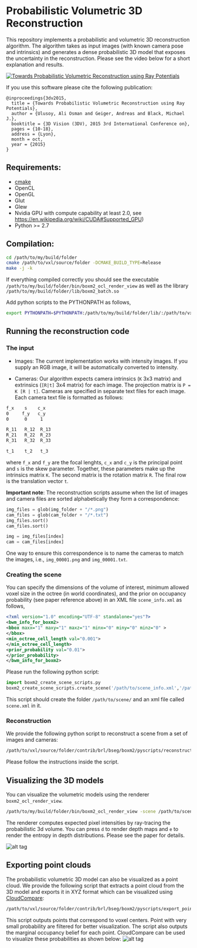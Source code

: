 # Probabilistic Volumetric 3D Reconstruction

This repository implements a probabilistic and volumetric 3D reconstruction algorithm. The algorithm takes as input images (with known camera pose and intrinsics) and generates a dense probabilistic 3D model that exposes the uncertainty in the reconstruction. Please see the video below for a short explanation and results. 

[![Towards Probabilistic Volumetric Reconstruction using Ray Potentials](https://raw.githubusercontent.com/aliosmanulusoy/vxl/master/youtube_img.png
)](https://www.youtube.com/watch?v=NGj9sGaeOVY)

If you use this software please cite the following publication:
```
@inproceedings{3dv2015,
  title = {Towards Probabilistic Volumetric Reconstruction using Ray Potentials},
  author = {Ulusoy, Ali Osman and Geiger, Andreas and Black, Michael J.},
  booktitle = {3D Vision (3DV), 2015 3rd International Conference on},
  pages = {10-18},
  address = {Lyon},
  month = oct,
  year = {2015}
}
```

## Requirements:
- [cmake](http://cmake.org) 
- OpenCL
- OpenGL
- Glut
- Glew
- Nvidia GPU with compute capability at least 2.0, see https://en.wikipedia.org/wiki/CUDA#Supported_GPU)
- Python >= 2.7

## Compilation:
```bash
cd /path/to/my/build/folder
cmake /path/to/vxl/source/folder -DCMAKE_BUILD_TYPE=Release
make -j -k
```
If everything compiled correctly you should see the executable `/path/to/my/build/folder/bin/boxm2_ocl_render_view` as well as the library `/path/to/my/build/folder/lib/boxm2_batch.so` 

Add python scripts to the PYTHONPATH as follows,
```bash
export PYTHONPATH=$PYTHONPATH:/path/to/my/build/folder/lib/:/path/to/vxl/source/folder/contrib/brl/bseg/boxm2/pyscripts/
```

## Running the reconstruction code

### The input

* Images: The current implementation works with intensity images. If you supply an RGB image, it will be automatically converted to intensity. 

* Cameras: Our algorithm expects camera intrinsics (`K` 3x3 matrix) and extrinsics (`[R|t]` 3x4 matrix) for each image. The projection matrix is `P = K [R | t]`. Cameras are specified in separate text files for each image. Each camera text file is formatted as follows: 
```bash
f_x    s    c_x
0     f_y   c_y
0      0     1

R_11   R_12  R_13
R_21   R_22  R_23
R_31   R_32  R_33

t_1    t_2   t_3
```
where `f_x` and `f_y` are the focal lenghts, `c_x` and `c_y` is the principal point and `s` is the skew parameter. Together, these parameters make up the intrinsics matrix `K`. The second matrix is the rotation matrix `R`. The final row is the translation vector `t`. 

**Important note**: The reconstruction scripts assume when the list of images and camera files are sorted alphabetically they form a correspondence:
```python
img_files = glob(img_folder + "/*.png")
cam_files = glob(cam_folder + "/*.txt")
img_files.sort()
cam_files.sort()

img = img_files[index]
cam = cam_files[index]
```
One way to ensure this correspondence is to name the cameras to match the images, i.e., `img_00001.png` and `img_00001.txt`. 
 
### Creating the scene
You can specify the dimensions of the volume of interest, minimum allowed voxel size in the octree (in world coordinates), and the prior on occupancy probability (see paper reference above) in an XML file `scene_info.xml` as follows,
```xml
<?xml version="1.0" encoding="UTF-8" standalone="yes"?>
<bwm_info_for_boxm2>
<bbox maxx="1" maxy="1" maxz="1" minx="0" miny="0" minz="0" >
</bbox>
<min_octree_cell_length val="0.001">
</min_octree_cell_length>
<prior_probability val="0.01">
</prior_probability>
</bwm_info_for_boxm2>
```
Please run the following python script: 
```python
import boxm2_create_scene_scripts.py
boxm2_create_scene_scripts.create_scene('/path/to/scene_info.xml','/path/to/scene/')
```
This script should create the folder `/path/to/scene/` and an xml file called `scene.xml` in it. 

### Reconstruction
We provide the following python script to reconstruct a scene from a set of images and cameras:
```bash
/path/to/vxl/source/folder/contrib/brl/bseg/boxm2/pyscripts/reconstruct.py
```
Please follow the instructions inside the script. 

## Visualizing the 3D models
You can visualize the volumetric models using the renderer `boxm2_ocl_render_view`.
```bash
/path/to/my/build/folder/bin/boxm2_ocl_render_view -scene /path/to/scene/scene.xml
```
The renderer computes expected pixel intensities by ray-tracing the probabilistic 3d volume. You can press `d` to render depth maps and `e` to render the entropy in depth distributions. Please see the paper for details. 

![alt tag](https://raw.githubusercontent.com/aliosmanulusoy/vxl/master/teaser_img.png)

## Exporting point clouds
The probabilistic volumetric 3D model can also be visualized as a point cloud. We provide the following script that extracts a point cloud from the 3D model and exports it in XYZ format which can be visualized using [CloudCompare](http://www.danielgm.net/cc/):
```bash
/path/to/vxl/source/folder/contrib/brl/bseg/boxm2/pyscripts/export_point_cloud.py
```
This script outputs points that correspond to voxel centers. Point with very small probability are filtered for better visualization. The script also outputs the marginal occupancy belief for each point. CloudCompare can be used to visualize these probabilities as shown below:
![alt tag](https://raw.githubusercontent.com/aliosmanulusoy/vxl/master/cloud_compare.png)
